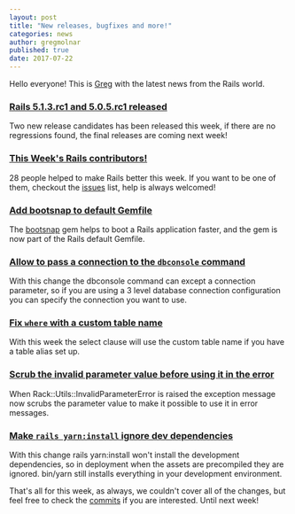 ```yaml
---
layout: post
title: "New releases, bugfixes and more!"
categories: news
author: gregmolnar
published: true
date: 2017-07-22
---
```


Hello everyone! This is [Greg](https://twitter.com/gregmolnar) with the latest news from the Rails world.

### [Rails 5.1.3.rc1 and 5.0.5.rc1 released](http://weblog.rubyonrails.org/2017/7/19/Rails-5-1-3-rc1-and-5-0-5-rc1-released/)

Two new release candidates has been released this week, if there are no regressions found, the final releases are coming next week!

### [This Week's Rails contributors!](http://contributors.rubyonrails.org/contributors/in-time-window/20170715-20170722)

28 people helped to make Rails better this week. If you want to be one of them, checkout the [issues](https://github.com/rails/rails/issues) list, help is always welcomed!  
  


### [Add bootsnap to default Gemfile](https://github.com/rails/rails/pull/29313)

The [bootsnap](https://github.com/Shopify/bootsnap) gem helps to boot a Rails application faster, and the gem is now part of the Rails default Gemfile.

### [Allow to pass a connection to the `dbconsole` command](https://github.com/rails/rails/pull/29358)

With this change the dbconsole command can except a connection parameter, so if you are using a 3 level database connection configuration you can specify the connection you want to use.

### [Fix `where` with a custom table name](https://github.com/rails/rails/pull/29796)

With this week the select clause will use the custom table name if you have a table alias set up.  
  


### [Scrub the invalid parameter value before using it in the error](https://github.com/rails/rails/pull/29793)

When Rack::Utils::InvalidParameterError is raised the exception message now scrubs the parameter value to make it possible to use it in error messages.

### [Make `rails yarn:install` ignore dev dependencies](https://github.com/rails/rails/pull/29851)

With this change rails yarn:install won't install the development dependencies, so in deployment when the assets are precompiled they are ignored. bin/yarn still installs everything in your development environment.

That's all for this week, as always, we couldn't cover all of the changes, but feel free to check the [commits](https://github.com/rails/rails/compare/master@%7B2017-07-07%7D...@%7B2017-07-15%7D) if you are interested. Until next week!
